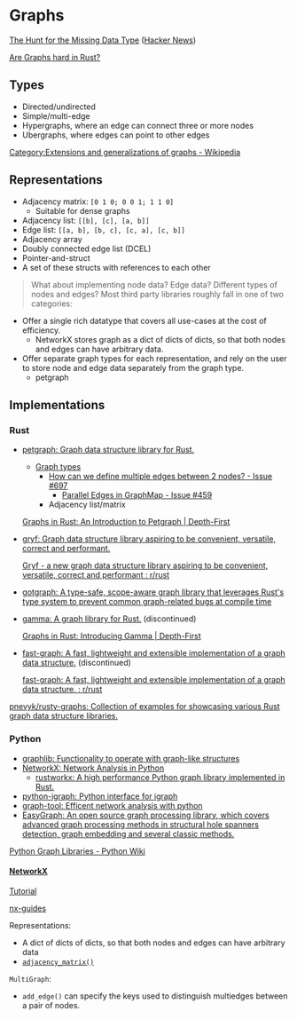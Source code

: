 # Graphs
[The Hunt for the Missing Data Type](https://www.hillelwayne.com/post/graph-types/) ([Hacker News](https://news.ycombinator.com/item?id=39592444))

[Are Graphs hard in Rust?](https://payasr.github.io/Are%20Graphs%20hard%20in%20Rust.pdf)

## Types
- Directed/undirected
- Simple/multi-edge
- Hypergraphs, where an edge can connect three or more nodes
- Ubergraphs, where edges can point to other edges

[Category:Extensions and generalizations of graphs - Wikipedia](https://en.wikipedia.org/wiki/Category:Extensions_and_generalizations_of_graphs)

## Representations
- Adjacency matrix: `[0 1 0; 0 0 1; 1 1 0]`
  - Suitable for dense graphs
- Adjacency list: `[[b], [c], [a, b]]`
- Edge list: `[[a, b], [b, c], [c, a], [c, b]]`
- Adjacency array
- Doubly connected edge list (DCEL)
- Pointer-and-struct
- A set of these structs with references to each other

> What about implementing node data? Edge data? Different types of nodes and edges? Most third party libraries roughly fall in one of two categories:
- Offer a single rich datatype that covers all use-cases at the cost of efficiency.
  - NetworkX stores graph as a dict of dicts of dicts, so that both nodes and edges can have arbitrary data.
- Offer separate graph types for each representation, and rely on the user to store node and edge data separately from the graph type.
  - petgraph

## Implementations
### Rust
- [petgraph: Graph data structure library for Rust.](https://github.com/petgraph/petgraph)
  - [Graph types](https://docs.rs/petgraph/latest/petgraph/index.html#graph-types)
    - [How can we define multiple edges between 2 nodes? - Issue #697](https://github.com/petgraph/petgraph/issues/697)
      - [Parallel Edges in GraphMap - Issue #459](https://github.com/petgraph/petgraph/issues/459)
    - Adjacency list/matrix

  [Graphs in Rust: An Introduction to Petgraph | Depth-First](https://depth-first.com/articles/2020/02/03/graphs-in-rust-an-introduction-to-petgraph/)
- [gryf: Graph data structure library aspiring to be convenient, versatile, correct and performant.](https://github.com/pnevyk/gryf)

  [Gryf - a new graph data structure library aspiring to be convenient, versatile, correct and performant : r/rust](https://www.reddit.com/r/rust/comments/13nons9/gryf_a_new_graph_data_structure_library_aspiring/)
- [gotgraph: A type-safe, scope-aware graph library that leverages Rust's type system to prevent common graph-related bugs at compile time](https://github.com/yasuo-ozu/gotgraph)
- [gamma: A graph library for Rust.](https://github.com/metamolecular/gamma) (discontinued)

  [Graphs in Rust: Introducing Gamma | Depth-First](https://depth-first.com/articles/2020/02/17/graphs-in-rust-introducting-graphcore/)
- [fast-graph: A fast, lightweight and extensible implementation of a graph data structure.](https://github.com/henke443/fast-graph) (discontinued)

  [fast-graph: A fast, lightweight and extensible implementation of a graph data structure. : r/rust](https://www.reddit.com/r/rust/comments/1bvbfhb/fastgraph_a_fast_lightweight_and_extensible/)

[pnevyk/rusty-graphs: Collection of examples for showcasing various Rust graph data structure libraries.](https://github.com/pnevyk/rusty-graphs)

### Python
- [graphlib: Functionality to operate with graph-like structures](https://docs.python.org/3/library/graphlib.html)
- [NetworkX: Network Analysis in Python](#networkx)
  - [rustworkx: A high performance Python graph library implemented in Rust.](https://github.com/Qiskit/rustworkx)
- [python-igraph: Python interface for igraph](https://github.com/igraph/python-igraph)
- [graph-tool: Efficent network analysis with python](https://graph-tool.skewed.de/)
- [EasyGraph: An open source graph processing library, which covers advanced graph processing methods in structural hole spanners detection, graph embedding and several classic methods.](https://github.com/easy-graph/Easy-Graph)

[Python Graph Libraries - Python Wiki](https://wiki.python.org/moin/PythonGraphLibraries)

#### [NetworkX](https://github.com/networkx/networkx)
[Tutorial](https://networkx.org/documentation/latest/tutorial.html)

[nx-guides](https://networkx.org/nx-guides/index.html)

Representations:
- A dict of dicts of dicts, so that both nodes and edges can have arbitrary data
- [`adjacency_matrix()`](https://networkx.org/documentation/stable/reference/generated/networkx.linalg.graphmatrix.adjacency_matrix.html#networkx.linalg.graphmatrix.adjacency_matrix)

`MultiGraph`:
- `add_edge()` can specify the keys used to distinguish multiedges between a pair of nodes.